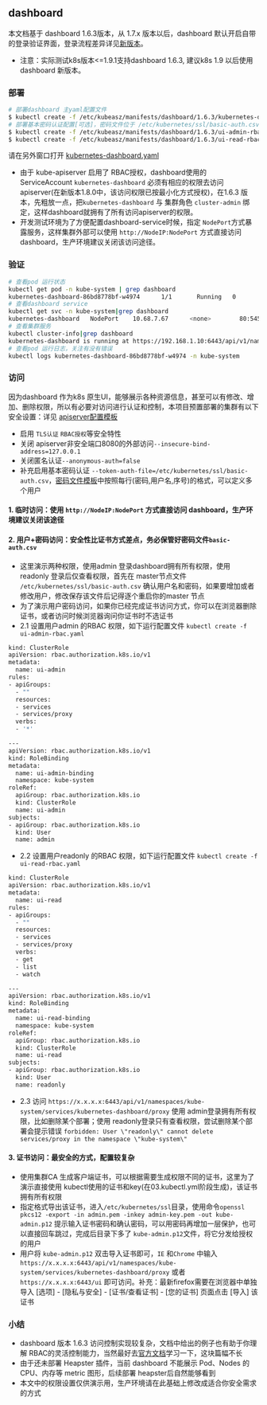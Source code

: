 ## dashboard

本文档基于 dashboard 1.6.3版本，从 1.7.x 版本以后，dashboard 默认开启自带的登录验证界面，登录流程差异详见[新版本](dashboard.md)。

+ 注意：实际测试k8s版本<=1.9.1支持dashboard 1.6.3, 建议k8s 1.9 以后使用 dashboard 新版本。

### 部署

``` bash
# 部署dashboard 主yaml配置文件
$ kubectl create -f /etc/kubeasz/manifests/dashboard/1.6.3/kubernetes-dashboard.yaml
# 部署基本密码认证配置[可选]，密码文件位于 /etc/kubernetes/ssl/basic-auth.csv
$ kubectl create -f /etc/kubeasz/manifests/dashboard/1.6.3/ui-admin-rbac.yaml
$ kubectl create -f /etc/kubeasz/manifests/dashboard/1.6.3/ui-read-rbac.yaml
```

请在另外窗口打开 [kubernetes-dashboard.yaml](../../manifests/dashboard/1.6.3/kubernetes-dashboard.yaml)

+ 由于 kube-apiserver 启用了 RBAC授权，dashboard使用的 ServiceAccount `kubernetes-dashboard` 必须有相应的权限去访问apiserver(在新版本1.8.0中，该访问权限已按最小化方式授权)，在1.6.3 版本，先粗放一点，把`kubernetes-dashboard` 与 集群角色 `cluster-admin` 绑定，这样dashboard就拥有了所有访问apiserver的权限。
+ 开发测试环境为了方便配置dashboard-service时候，指定 `NodePort`方式暴露服务，这样集群外部可以使用 `http://NodeIP:NodePort` 方式直接访问 dashboard，生产环境建议关闭该访问途径。

### 验证

``` bash
# 查看pod 运行状态
kubectl get pod -n kube-system | grep dashboard
kubernetes-dashboard-86bd8778bf-w4974      1/1       Running   0          12h
# 查看dashboard service
kubectl get svc -n kube-system|grep dashboard
kubernetes-dashboard   NodePort    10.68.7.67      <none>        80:5452/TCP	12h
# 查看集群服务
kubectl cluster-info|grep dashboard
kubernetes-dashboard is running at https://192.168.1.10:6443/api/v1/namespaces/kube-system/services/kubernetes-dashboard/proxy
# 查看pod 运行日志，关注有没有错误
kubectl logs kubernetes-dashboard-86bd8778bf-w4974 -n kube-system
```

### 访问

因为dashboard 作为k8s 原生UI，能够展示各种资源信息，甚至可以有修改、增加、删除权限，所以有必要对访问进行认证和控制，本项目预置部署的集群有以下安全设置：详见 [apiserver配置模板](../../roles/kube-master/templates/kube-apiserver.service.j2)

+ 启用 `TLS认证` `RBAC授权`等安全特性
+ 关闭 apiserver非安全端口8080的外部访问`--insecure-bind-address=127.0.0.1`
+ 关闭匿名认证`--anonymous-auth=false`
+ 补充启用基本密码认证 `--token-auth-file=/etc/kubernetes/ssl/basic-auth.csv`，[密码文件模板](../../roles/kube-master/templates/basic-auth.csv.j2)中按照每行(密码,用户名,序号)的格式，可以定义多个用户

#### 1. 临时访问：使用 `http://NodeIP:NodePort` 方式直接访问 dashboard，生产环境建议关闭该途径

#### 2. 用户+密码访问：安全性比证书方式差点，务必保管好密码文件`basic-auth.csv`

- 这里演示两种权限，使用admin 登录dashboard拥有所有权限，使用readonly 登录后仅查看权限，首先在 master节点文件 `/etc/kubernetes/ssl/basic-auth.csv` 确认用户名和密码，如果要增加或者修改用户，修改保存该文件后记得逐个重启你的master 节点
- 为了演示用户密码访问，如果你已经完成证书访问方式，你可以在浏览器删除证书，或者访问时候浏览器询问你证书时不选证书
- 2.1 设置用户admin 的RBAC 权限，如下运行配置文件 `kubectl create -f ui-admin-rbac.yaml`

``` bash
kind: ClusterRole
apiVersion: rbac.authorization.k8s.io/v1
metadata:
  name: ui-admin
rules:
- apiGroups:
  - ""
  resources:
  - services
  - services/proxy
  verbs:
  - '*'

---
apiVersion: rbac.authorization.k8s.io/v1
kind: RoleBinding
metadata:
  name: ui-admin-binding
  namespace: kube-system
roleRef:
  apiGroup: rbac.authorization.k8s.io
  kind: ClusterRole
  name: ui-admin
subjects:
- apiGroup: rbac.authorization.k8s.io
  kind: User
  name: admin
```  
- 2.2 设置用户readonly 的RBAC 权限，如下运行配置文件 `kubectl create -f ui-read-rbac.yaml`

``` bash
kind: ClusterRole
apiVersion: rbac.authorization.k8s.io/v1
metadata:
  name: ui-read
rules:
- apiGroups:
  - ""
  resources:
  - services
  - services/proxy
  verbs:
  - get
  - list
  - watch

---
apiVersion: rbac.authorization.k8s.io/v1
kind: RoleBinding
metadata:
  name: ui-read-binding
  namespace: kube-system
roleRef:
  apiGroup: rbac.authorization.k8s.io
  kind: ClusterRole
  name: ui-read
subjects:
- apiGroup: rbac.authorization.k8s.io
  kind: User
  name: readonly
```
- 2.3 访问 `https://x.x.x.x:6443/api/v1/namespaces/kube-system/services/kubernetes-dashboard/proxy` 使用 admin登录拥有所有权限，比如删除某个部署；使用 readonly登录只有查看权限，尝试删除某个部署会提示错误 `forbidden: User \"readonly\" cannot delete services/proxy in the namespace \"kube-system\"`

#### 3. 证书访问：最安全的方式，配置较复杂
- 使用集群CA 生成客户端证书，可以根据需要生成权限不同的证书，这里为了演示直接使用 kubectl使用的证书和key(在03.kubectl.yml阶段生成)，该证书拥有所有权限
- 指定格式导出该证书，进入`/etc/kubernetes/ssl`目录，使用命令`openssl pkcs12 -export -in admin.pem -inkey admin-key.pem -out kube-admin.p12` 提示输入证书密码和确认密码，可以用密码再增加一层保护，也可以直接回车跳过，完成后目录下多了 `kube-admin.p12`文件，将它分发给授权的用户
- 用户将 `kube-admin.p12` 双击导入证书即可，`IE` 和`Chrome` 中输入`https://x.x.x.x:6443/api/v1/namespaces/kube-system/services/kubernetes-dashboard/proxy` 或者 `https://x.x.x.x:6443/ui` 即可访问。补充：最新firefox需要在浏览器中单独导入 [选项] - [隐私与安全] - [证书/查看证书] - [您的证书] 页面点击 [导入] 该证书

### 小结

+ dashboard 版本 1.6.3 访问控制实现较复杂，文档中给出的例子也有助于你理解 RBAC的灵活控制能力，当然最好去[官方文档](https://kubernetes.io/docs/admin/authorization/rbac/)学习一下，这块篇幅不长
+ 由于还未部署 Heapster 插件，当前 dashboard 不能展示 Pod、Nodes 的 CPU、内存等 metric 图形，后续部署 heapster后自然能够看到
+ 本文中的权限设置仅供演示用，生产环境请在此基础上修改成适合你安全需求的方式

